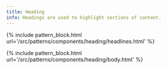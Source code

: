 ```yaml
---
title: Heading
info: Headings are used to highlight sections of content.
---
```



{% include pattern_block.html url='/src/patterns/components/heading/headlines.html' %}

{% include pattern_block.html url='/src/patterns/components/heading/body.html' %}
